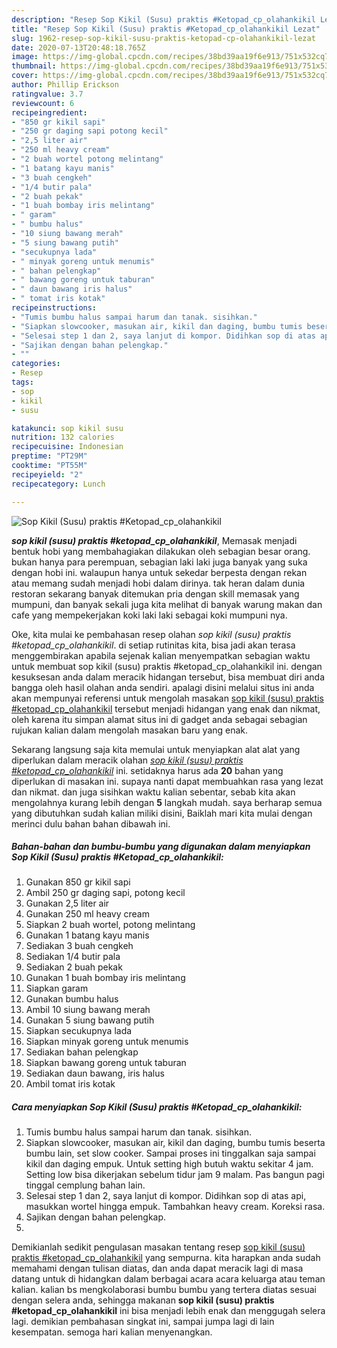 ```yaml
---
description: "Resep Sop Kikil (Susu) praktis #Ketopad_cp_olahankikil Lezat"
title: "Resep Sop Kikil (Susu) praktis #Ketopad_cp_olahankikil Lezat"
slug: 1962-resep-sop-kikil-susu-praktis-ketopad-cp-olahankikil-lezat
date: 2020-07-13T20:48:18.765Z
image: https://img-global.cpcdn.com/recipes/38bd39aa19f6e913/751x532cq70/sop-kikil-susu-praktis-ketopad_cp_olahankikil-foto-resep-utama.jpg
thumbnail: https://img-global.cpcdn.com/recipes/38bd39aa19f6e913/751x532cq70/sop-kikil-susu-praktis-ketopad_cp_olahankikil-foto-resep-utama.jpg
cover: https://img-global.cpcdn.com/recipes/38bd39aa19f6e913/751x532cq70/sop-kikil-susu-praktis-ketopad_cp_olahankikil-foto-resep-utama.jpg
author: Phillip Erickson
ratingvalue: 3.7
reviewcount: 6
recipeingredient:
- "850 gr kikil sapi"
- "250 gr daging sapi potong kecil"
- "2,5 liter air"
- "250 ml heavy cream"
- "2 buah wortel potong melintang"
- "1 batang kayu manis"
- "3 buah cengkeh"
- "1/4 butir pala"
- "2 buah pekak"
- "1 buah bombay iris melintang"
- " garam"
- " bumbu halus"
- "10 siung bawang merah"
- "5 siung bawang putih"
- "secukupnya lada"
- " minyak goreng untuk menumis"
- " bahan pelengkap"
- " bawang goreng untuk taburan"
- " daun bawang iris halus"
- " tomat iris kotak"
recipeinstructions:
- "Tumis bumbu halus sampai harum dan tanak. sisihkan."
- "Siapkan slowcooker, masukan air, kikil dan daging, bumbu tumis beserta bumbu lain, set slow cooker. Sampai proses ini tinggalkan saja sampai kikil dan daging empuk. Untuk setting high butuh waktu sekitar 4 jam. Setting low bisa dikerjakan sebelum tidur jam 9 malam. Pas bangun pagi tinggal cemplung bahan lain."
- "Selesai step 1 dan 2, saya lanjut di kompor. Didihkan sop di atas api, masukkan wortel hingga empuk. Tambahkan heavy cream. Koreksi rasa."
- "Sajikan dengan bahan pelengkap."
- ""
categories:
- Resep
tags:
- sop
- kikil
- susu

katakunci: sop kikil susu 
nutrition: 132 calories
recipecuisine: Indonesian
preptime: "PT29M"
cooktime: "PT55M"
recipeyield: "2"
recipecategory: Lunch

---
```



![Sop Kikil (Susu) praktis #Ketopad_cp_olahankikil](https://img-global.cpcdn.com/recipes/38bd39aa19f6e913/751x532cq70/sop-kikil-susu-praktis-ketopad_cp_olahankikil-foto-resep-utama.jpg)

<b><i>sop kikil (susu) praktis #ketopad_cp_olahankikil</i></b>, Memasak menjadi bentuk hobi yang membahagiakan dilakukan oleh sebagian besar orang. bukan hanya para perempuan, sebagian laki laki juga banyak yang suka dengan hobi ini. walaupun hanya untuk sekedar berpesta dengan rekan atau memang sudah menjadi hobi dalam dirinya. tak heran dalam dunia restoran sekarang banyak ditemukan pria dengan skill memasak yang mumpuni, dan banyak sekali juga kita melihat di banyak warung makan dan cafe yang mempekerjakan koki laki laki sebagai koki mumpuni nya.

Oke, kita mulai ke pembahasan resep olahan <i>sop kikil (susu) praktis #ketopad_cp_olahankikil</i>. di setiap rutinitas kita, bisa jadi akan terasa menggembirakan apabila sejenak kalian menyempatkan sebagian waktu untuk membuat sop kikil (susu) praktis #ketopad_cp_olahankikil ini. dengan kesuksesan anda dalam meracik hidangan tersebut, bisa membuat diri anda bangga oleh hasil olahan anda sendiri. apalagi disini melalui situs ini anda akan mempunyai referensi untuk mengolah masakan <u>sop kikil (susu) praktis #ketopad_cp_olahankikil</u> tersebut menjadi hidangan yang enak dan nikmat, oleh karena itu simpan alamat situs ini di gadget anda sebagai sebagian rujukan kalian dalam mengolah masakan baru yang enak.




Sekarang langsung saja kita memulai untuk menyiapkan alat alat yang diperlukan dalam meracik olahan <u><i>sop kikil (susu) praktis #ketopad_cp_olahankikil</i></u> ini. setidaknya harus ada <b>20</b> bahan yang diperlukan di masakan ini. supaya nanti dapat membuahkan rasa yang lezat dan nikmat. dan juga sisihkan waktu kalian sebentar, sebab kita akan mengolahnya kurang lebih dengan <b>5</b> langkah mudah. saya berharap semua yang dibutuhkan sudah kalian miliki disini, Baiklah mari kita mulai dengan merinci dulu bahan bahan dibawah ini.

<!--inarticleads1-->

##### Bahan-bahan dan bumbu-bumbu yang digunakan dalam menyiapkan Sop Kikil (Susu) praktis #Ketopad_cp_olahankikil:

1. Gunakan 850 gr kikil sapi
1. Ambil 250 gr daging sapi, potong kecil
1. Gunakan 2,5 liter air
1. Gunakan 250 ml heavy cream
1. Siapkan 2 buah wortel, potong melintang
1. Gunakan 1 batang kayu manis
1. Sediakan 3 buah cengkeh
1. Sediakan 1/4 butir pala
1. Sediakan 2 buah pekak
1. Gunakan 1 buah bombay iris melintang
1. Siapkan  garam
1. Gunakan  bumbu halus
1. Ambil 10 siung bawang merah
1. Gunakan 5 siung bawang putih
1. Siapkan secukupnya lada
1. Siapkan  minyak goreng untuk menumis
1. Sediakan  bahan pelengkap
1. Siapkan  bawang goreng untuk taburan
1. Sediakan  daun bawang, iris halus
1. Ambil  tomat iris kotak




<!--inarticleads2-->

##### Cara menyiapkan Sop Kikil (Susu) praktis #Ketopad_cp_olahankikil:

1. Tumis bumbu halus sampai harum dan tanak. sisihkan.
1. Siapkan slowcooker, masukan air, kikil dan daging, bumbu tumis beserta bumbu lain, set slow cooker. Sampai proses ini tinggalkan saja sampai kikil dan daging empuk. Untuk setting high butuh waktu sekitar 4 jam. Setting low bisa dikerjakan sebelum tidur jam 9 malam. Pas bangun pagi tinggal cemplung bahan lain.
1. Selesai step 1 dan 2, saya lanjut di kompor. Didihkan sop di atas api, masukkan wortel hingga empuk. Tambahkan heavy cream. Koreksi rasa.
1. Sajikan dengan bahan pelengkap.
1. 




Demikianlah sedikit pengulasan masakan tentang resep <u>sop kikil (susu) praktis #ketopad_cp_olahankikil</u> yang sempurna. kita harapkan anda sudah memahami dengan tulisan diatas, dan anda dapat meracik lagi di masa datang untuk di hidangkan dalam berbagai acara acara keluarga atau teman kalian. kalian bs mengkolaborasi bumbu bumbu yang tertera diatas sesuai dengan selera anda, sehingga makanan <b>sop kikil (susu) praktis #ketopad_cp_olahankikil</b> ini bisa menjadi lebih enak dan menggugah selera lagi. demikian pembahasan singkat ini, sampai jumpa lagi di lain kesempatan. semoga hari kalian menyenangkan.
